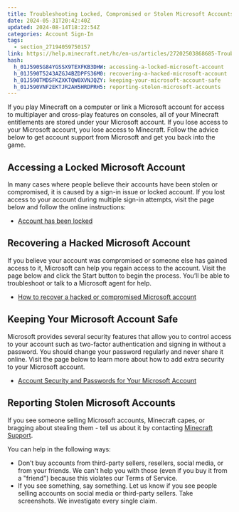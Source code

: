 ```yaml
---
title: Troubleshooting Locked, Compromised or Stolen Microsoft Accounts
date: 2024-05-31T20:42:40Z
updated: 2024-08-14T18:22:54Z
categories: Account Sign-In
tags:
  - section_27194059750157
link: https://help.minecraft.net/hc/en-us/articles/27202503868685-Troubleshooting-Locked-Compromised-or-Stolen-Microsoft-Accounts
hash:
  h_01J590SG84YGSSX9TEXFKB3DHW: accessing-a-locked-microsoft-account
  h_01J590T5243AZGJ4BZDPFS36M0: recovering-a-hacked-microsoft-account
  h_01J590TMDSFKZXKTQW0XVNJQZY: keeping-your-microsoft-account-safe
  h_01J590VNF2EKTJR2AH5HRDPRH5: reporting-stolen-microsoft-accounts
---
```


If you play Minecraft on a computer or link a Microsoft account for access to multiplayer and cross-play features on consoles, all of your Minecraft entitlements are stored under your Microsoft account. If you lose access to your Microsoft account, you lose access to Minecraft. Follow the advice below to get account support from Microsoft and get you back into the game.

## Accessing a Locked Microsoft Account

In many cases where people believe their accounts have been stolen or compromised, it is caused by a sign-in issue or locked account. If you lost access to your account during multiple sign-in attempts, visit the page below and follow the online instructions:

- [Account has been locked](https://support.microsoft.com/en-us/account-billing/account-has-been-locked-805e8b0d-4141-29b2-7b65-df6ff6c9ce27)

## Recovering a Hacked Microsoft Account

If you believe your account was compromised or someone else has gained access to it, Microsoft can help you regain access to the account. Visit the page below and click the Start button to begin the process. You’ll be able to troubleshoot or talk to a Microsoft agent for help.

- [How to recover a hacked or compromised Microsoft account](https://support.microsoft.com/en-us/account-billing/how-to-recover-a-hacked-or-compromised-microsoft-account-24ca907d-bcdf-a44b-4656-47f0cd89c245)

## Keeping Your Microsoft Account Safe

Microsoft provides several security features that allow you to control access to your account such as two-factor authentication and signing in without a password. You should change your password regularly and never share it online. Visit the page below to learn more about how to add extra security to your Microsoft account.

- [Account Security and Passwords for Your Microsoft Account](./Account-Security-and-Passwords-for-Your-Microsoft-Account.md)

## Reporting Stolen Microsoft Accounts

If you see someone selling Microsoft accounts, Minecraft capes, or bragging about stealing them - tell us about it by contacting [Minecraft Support](https://aka.ms/Minecraft-Support).

You can help in the following ways:

- Don’t buy accounts from third-party sellers, resellers, social media, or from your friends. We can't help you with those (even if you buy it from a "friend") because this violates our Terms of Service.
- If you see something, say something. Let us know if you see people selling accounts on social media or third-party sellers. Take screenshots. We investigate every single claim.
